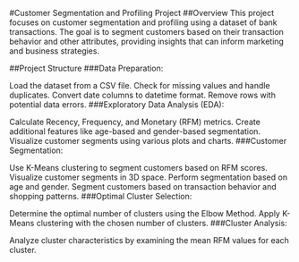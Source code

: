 #Customer Segmentation and Profiling Project
##Overview
This project focuses on customer segmentation and profiling using a dataset of bank transactions. The goal is to segment customers based on their transaction behavior and other attributes, providing insights that can inform marketing and business strategies.

##Project Structure
###Data Preparation:

Load the dataset from a CSV file.
Check for missing values and handle duplicates.
Convert date columns to datetime format.
Remove rows with potential data errors.
###Exploratory Data Analysis (EDA):

Calculate Recency, Frequency, and Monetary (RFM) metrics.
Create additional features like age-based and gender-based segmentation.
Visualize customer segments using various plots and charts.
###Customer Segmentation:

Use K-Means clustering to segment customers based on RFM scores.
Visualize customer segments in 3D space.
Perform segmentation based on age and gender.
Segment customers based on transaction behavior and shopping patterns.
###Optimal Cluster Selection:

Determine the optimal number of clusters using the Elbow Method.
Apply K-Means clustering with the chosen number of clusters.
###Cluster Analysis:

Analyze cluster characteristics by examining the mean RFM values for each cluster.
